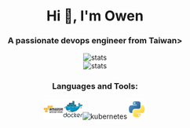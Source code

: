 <h1 align="center">Hi 👋, I'm Owen</h1>
<h3 align="center"><b>A passionate devops engineer from Taiwan></b></h3>
<div align="center"><img src="https://github-readme-stats.vercel.app/api?username=atorigin&show_icons=true&theme=radical" alt="stats" height="400" width="420"><br><img src="https://github-readme-stats.vercel.app/api/top-langs/?username=atorigin" alt="stats" height="400" width="420" /><h3 align="center">Languages and Tools:</h3><img src="https://raw.githubusercontent.com/devicons/devicon/master/icons/amazonwebservices/amazonwebservices-original-wordmark.svg" alt="aws" width="40" height="40"/><img src="https://raw.githubusercontent.com/devicons/devicon/master/icons/docker/docker-original-wordmark.svg" alt="docker" width="40" height="40"/><img src="https://www.vectorlogo.zone/logos/kubernetes/kubernetes-icon.svg" alt="kubernetes" width="40" height="40"/><img src="https://raw.githubusercontent.com/devicons/devicon/master/icons/python/python-original.svg" alt="python" width="40" height="40"/></div>



